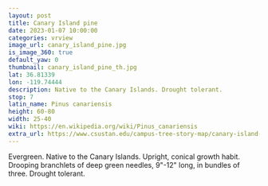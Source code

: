 ```yaml
---
layout: post
title: Canary Island pine
date: 2023-01-07 10:00:00
categories: vrview
image_url: canary_island_pine.jpg
is_image_360: true
default_yaw: 0
thumbnail: canary_island_pine_th.jpg
lat: 36.81339
lon: -119.74444
description: Native to the Canary Islands. Drought tolerant.
stop: 7
latin_name: Pinus canariensis
height: 60-80
width: 25-40
wiki: https://en.wikipedia.org/wiki/Pinus_canariensis
extra_url: https://www.csustan.edu/campus-tree-story-map/canary-island-pine-pinus-canariensis
---
```

Evergreen. Native to the Canary Islands. Upright, conical growth habit. Drooping branchlets of deep green needles, 9"-12" long, in bundles of three. Drought tolerant.